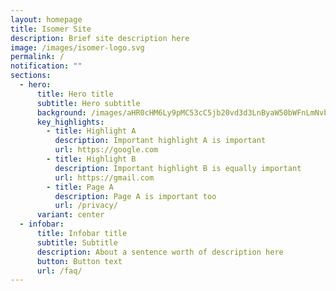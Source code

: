 ```yaml
---
layout: homepage
title: Isomer Site
description: Brief site description here
image: /images/isomer-logo.svg
permalink: /
notification: ""
sections:
  - hero:
      title: Hero title
      subtitle: Hero subtitle
      background: /images/aHR0cHM6Ly9pMC53cC5jb20vd3d3LnByaW50bWFnLmNvbS93cC1jb250ZW50L3VwbG9hZHMvMjAyMS8wMi80Y2JlOGRfZjFlZDI4MDBhNDk2NDk4NDgxMDJjNjhmYzVhNjZlNTNtdjIuZ2lmP2ZpdD00NzYlMkMyODAmc3NsPTE_.gif
      key_highlights:
        - title: Highlight A
          description: Important highlight A is important
          url: https://google.com
        - title: Highlight B
          description: Important highlight B is equally important
          url: https://gmail.com
        - title: Page A
          description: Page A is important too
          url: /privacy/
      variant: center
  - infobar:
      title: Infobar title
      subtitle: Subtitle
      description: About a sentence worth of description here
      button: Button text
      url: /faq/
---
```

